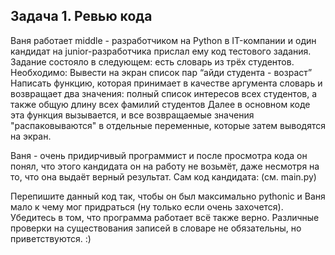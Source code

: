 ## Задача 1. Ревью кода
Ваня работает middle - разработчиком на Python в IT-компании и один кандидат на junior-разработчика прислал ему код тестового задания. Задание состояло в следующем: есть словарь из трёх студентов. Необходимо:
Вывести на экран список пар “айди студента - возраст”
Написать функцию, которая принимает в качестве аргумента словарь и возвращает два значения: полный список интересов всех студентов, а также общую длину всех фамилий студентов
Далее в основном коде эта функция вызывается, и все возвращаемые значения "распаковываются" в отдельные переменные, которые затем выводятся на экран.

Ваня - очень придирчивый программист и после просмотра кода он понял, что этого кандидата он на работу не возьмёт, даже несмотря на то, что она выдаёт верный результат. Сам код кандидата: (см. main.py)

Перепишите данный код так, чтобы он был максимально pythonic и Ваня мало к чему мог придраться (ну только если очень захочется). Убедитесь в том, что программа работает всё также верно. Различные проверки на существования записей в словаре не обязательны, но приветствуются. :)

